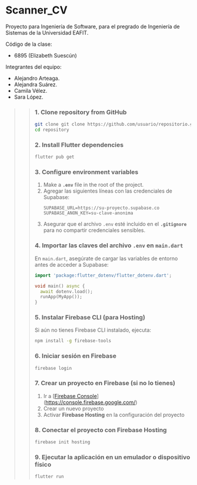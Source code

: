 # Scanner_CV
Proyecto para Ingeniería de Software, para el pregrado de Ingeniería de Sistemas de la Universidad EAFIT. 

Código de la clase:
- 6895 (Elizabeth Suescún)

Integrantes del equipo: 
- Alejandro Arteaga.
- Alejandra Suárez.
- Camila Vélez.
- Sara López.

> > ### **1. Clone repository from GitHub**  
> > ```sh
> > git clone git clone https://github.com/usuario/repositorio.git
> > cd repository
> > ```
> > 
> > ### **2. Install Flutter dependencies**  
> > ```sh
> > flutter pub get
> > ```
> > 
> > ### **3. Configure environment variables**  
> > 1. Make a **`.env`** file in the root of the project.  
> > 2. Agregar las siguientes líneas con las credenciales de Supabase:  
> >    ```env
> >    SUPABASE_URL=https://su-proyecto.supabase.co
> >    SUPABASE_ANON_KEY=su-clave-anonima
> >    ```
> > 3. Asegurar que el archivo `.env` esté incluido en el **`.gitignore`** para no compartir credenciales sensibles.  
> > 
> > ### **4. Importar las claves del archivo `.env` en `main.dart`**  
> > En `main.dart`, asegúrate de cargar las variables de entorno antes de acceder a Supabase:  
> > ```dart
> > import 'package:flutter_dotenv/flutter_dotenv.dart';
> > 
> > void main() async {
> >   await dotenv.load();
> >   runApp(MyApp());
> > }
> > ```
> > 
> > ### **5. Instalar Firebase CLI (para Hosting)**  
> > Si aún no tienes Firebase CLI instalado, ejecuta:  
> > ```sh
> > npm install -g firebase-tools
> > ```
> > 
> > ### **6. Iniciar sesión en Firebase**  
> > ```sh
> > firebase login
> > ```
> > 
> > ### **7. Crear un proyecto en Firebase (si no lo tienes)**  
> > 1. Ir a [[Firebase Console](https://console.firebase.google.com/)](https://console.firebase.google.com/)  
> > 2. Crear un nuevo proyecto  
> > 3. Activar **Firebase Hosting** en la configuración del proyecto  
> > 
> > ### **8. Conectar el proyecto con Firebase Hosting**  
> > ```sh
> > firebase init hosting
> > ```
> > 
> > ### **9. Ejecutar la aplicación en un emulador o dispositivo físico**  
> > ```sh
> > flutter run
> > ```


